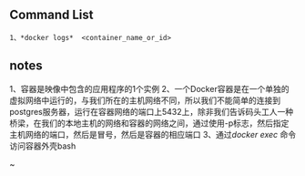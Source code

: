 
## Command List

	1、*docker logs*  <container_name_or_id>


## notes


1、容器是映像中包含的应用程序的1个实例
2、一个Docker容器是在一个单独的虚拟网络中运行的，与我们所在的主机网络不同，所以我们不能简单的连接到postgres服务器，运行在容器网络的端口上5432上，除非我们告诉码头工人一种桥梁<bridge>，在我们的本地主机的网络和容器的网络之间，通过使用-p标志，然后指定主机网络的端口，然后是冒号，然后是容器的相应端口
3、通过*docker exec* 命令访问容器外壳bash







~



